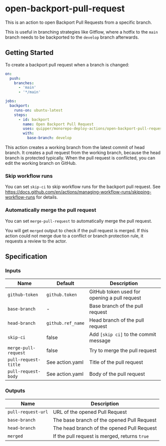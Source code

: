 # open-backport-pull-request

This is an action to open Backport Pull Requests from a specific branch.

This is useful in branching strategies like Gitflow, where a hotfix to the `main` branch needs to be backported to the `develop` branch afterwards.

## Getting Started

To create a backport pull request when a branch is changed:

```yaml
on:
  push:
    branches:
      - 'main'
      - '*/main'

jobs:
  backport:
    runs-on: ubuntu-latest
    steps:
      - id: backport
        name: Open Backport Pull Request
        uses: quipper/monorepo-deploy-actions/open-backport-pull-request@v1
        with:
          base-branch: develop
```

This action creates a working branch from the latest commit of head branch.
It creates a pull request from the working branch, because the head branch is protected typically.
When the pull request is conflicted, you can edit the working branch on GitHub.

### Skip workflow runs

You can set `skip-ci` to skip workflow runs for the backport pull request.
See https://docs.github.com/en/actions/managing-workflow-runs/skipping-workflow-runs for details.

### Automatically merge the pull request

You can set `merge-pull-request` to automatically merge the pull request.

You will get `merged` output to check if the pull request is merged.
If this action could not merge due to a conflict or branch protection rule, it requests a review to the actor.

## Specification

### Inputs

| Name                 | Default           | Description                                  |
| -------------------- | ----------------- | -------------------------------------------- |
| `github-token`       | `github.token`    | GitHub token used for opening a pull request |
| `base-branch`        | -                 | Base branch of the pull request              |
| `head-branch`        | `github.ref_name` | Head branch of the pull request              |
| `skip-ci`            | false             | Add `[skip ci]` to the commit message        |
| `merge-pull-request` | false             | Try to merge the pull request                |
| `pull-request-title` | See action.yaml   | Title of the pull request                    |
| `pull-request-body`  | See action.yaml   | Body of the pull request                     |

### Outputs

| Name               | Description                                   |
| ------------------ | --------------------------------------------- |
| `pull-request-url` | URL of the opened Pull Request                |
| `base-branch`      | The base branch of the opened Pull Request    |
| `head-branch`      | The head branch of the opened Pull Request    |
| `merged`           | If the pull request is merged, returns `true` |
